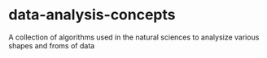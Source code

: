 # data-analysis-concepts
A collection of algorithms used in the natural sciences to analysize various shapes and froms of data
